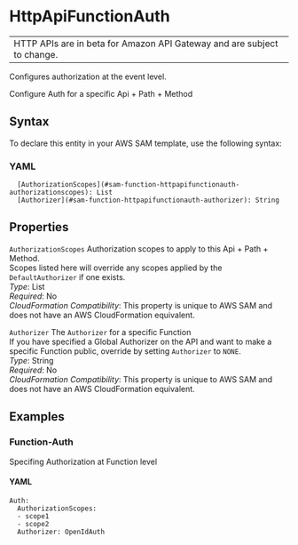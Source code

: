# HttpApiFunctionAuth<a name="sam-property-function-httpapifunctionauth"></a>


|  | 
| --- |
| HTTP APIs are in beta for Amazon API Gateway and are subject to change\. | 

Configures authorization at the event level\.

Configure Auth for a specific Api \+ Path \+ Method

## Syntax<a name="sam-property-function-httpapifunctionauth-syntax"></a>

To declare this entity in your AWS SAM template, use the following syntax:

### YAML<a name="sam-property-function-httpapifunctionauth-syntax.yaml"></a>

```
  [AuthorizationScopes](#sam-function-httpapifunctionauth-authorizationscopes): List
  [Authorizer](#sam-function-httpapifunctionauth-authorizer): String
```

## Properties<a name="sam-property-function-httpapifunctionauth-properties"></a>

 `AuthorizationScopes`   <a name="sam-function-httpapifunctionauth-authorizationscopes"></a>
Authorization scopes to apply to this Api \+ Path \+ Method\.  
Scopes listed here will override any scopes applied by the `DefaultAuthorizer` if one exists\.  
*Type*: List  
*Required*: No  
*CloudFormation Compatibility*: This property is unique to AWS SAM and does not have an AWS CloudFormation equivalent\.

 `Authorizer`   <a name="sam-function-httpapifunctionauth-authorizer"></a>
The `Authorizer` for a specific Function  
If you have specified a Global Authorizer on the API and want to make a specific Function public, override by setting `Authorizer` to `NONE`\.  
*Type*: String  
*Required*: No  
*CloudFormation Compatibility*: This property is unique to AWS SAM and does not have an AWS CloudFormation equivalent\.

## Examples<a name="sam-property-function-httpapifunctionauth--examples"></a>

### Function\-Auth<a name="sam-property-function-httpapifunctionauth--examples--function-auth"></a>

Specifing Authorization at Function level

#### YAML<a name="sam-property-function-httpapifunctionauth--examples--function-auth--yaml"></a>

```
Auth:
  AuthorizationScopes:
  - scope1
  - scope2
  Authorizer: OpenIdAuth
```